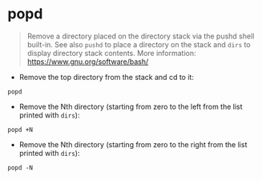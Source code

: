 # popd

> Remove a directory placed on the directory stack via the pushd shell built-in.
> See also `pushd` to place a directory on the stack and `dirs` to display directory stack contents.
> More information: <https://www.gnu.org/software/bash/>

- Remove the top directory from the stack and cd to it:

`popd`

- Remove the Nth directory (starting from zero to the left from the list printed with `dirs`):

`popd +N`

- Remove the Nth directory (starting from zero to the right from the list printed with `dirs`):

`popd -N`
